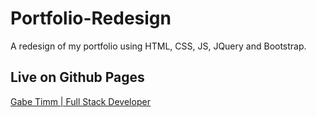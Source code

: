 # Portfolio-Redesign
A redesign of my portfolio using HTML, CSS, JS, JQuery and Bootstrap.

## Live on Github Pages
[Gabe Timm | Full Stack Developer](https://gmtisrad.github.io/Portfolio-Redesign/)
